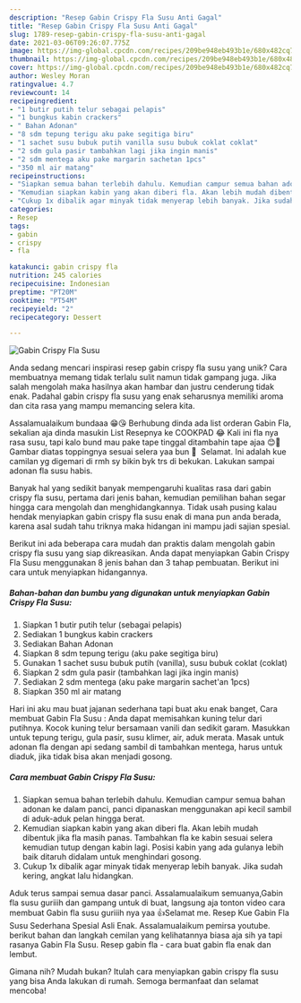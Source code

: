 ```yaml
---
description: "Resep Gabin Crispy Fla Susu Anti Gagal"
title: "Resep Gabin Crispy Fla Susu Anti Gagal"
slug: 1789-resep-gabin-crispy-fla-susu-anti-gagal
date: 2021-03-06T09:26:07.775Z
image: https://img-global.cpcdn.com/recipes/209be948eb493b1e/680x482cq70/gabin-crispy-fla-susu-foto-resep-utama.jpg
thumbnail: https://img-global.cpcdn.com/recipes/209be948eb493b1e/680x482cq70/gabin-crispy-fla-susu-foto-resep-utama.jpg
cover: https://img-global.cpcdn.com/recipes/209be948eb493b1e/680x482cq70/gabin-crispy-fla-susu-foto-resep-utama.jpg
author: Wesley Moran
ratingvalue: 4.7
reviewcount: 14
recipeingredient:
- "1 butir putih telur sebagai pelapis"
- "1 bungkus kabin crackers"
- " Bahan Adonan"
- "8 sdm tepung terigu aku pake segitiga biru"
- "1 sachet susu bubuk putih vanilla susu bubuk coklat coklat"
- "2 sdm gula pasir tambahkan lagi jika ingin manis"
- "2 sdm mentega aku pake margarin sachetan 1pcs"
- "350 ml air matang"
recipeinstructions:
- "Siapkan semua bahan terlebih dahulu. Kemudian campur semua bahan adonan ke dalam panci, panci dipanaskan menggunakan api kecil sambil di aduk-aduk pelan hingga berat."
- "Kemudian siapkan kabin yang akan diberi fla. Akan lebih mudah dibentuk jika fla masih panas. Tambahkan fla ke kabin sesuai selera kemudian tutup dengan kabin lagi. Posisi kabin yang ada gulanya lebih baik ditaruh didalam untuk menghindari gosong."
- "Cukup 1x dibalik agar minyak tidak menyerap lebih banyak. Jika sudah kering, angkat lalu hidangkan."
categories:
- Resep
tags:
- gabin
- crispy
- fla

katakunci: gabin crispy fla 
nutrition: 245 calories
recipecuisine: Indonesian
preptime: "PT20M"
cooktime: "PT54M"
recipeyield: "2"
recipecategory: Dessert

---
```



![Gabin Crispy Fla Susu](https://img-global.cpcdn.com/recipes/209be948eb493b1e/680x482cq70/gabin-crispy-fla-susu-foto-resep-utama.jpg)

Anda sedang mencari inspirasi resep gabin crispy fla susu yang unik? Cara membuatnya memang tidak terlalu sulit namun tidak gampang juga. Jika salah mengolah maka hasilnya akan hambar dan justru cenderung tidak enak. Padahal gabin crispy fla susu yang enak seharusnya memiliki aroma dan cita rasa yang mampu memancing selera kita.

Assalamualaikum bundaaa 😁😘 Berhubung dinda ada list orderan Gabin Fla, sekalian aja dinda masukin List Resepnya ke COOKPAD 😂 Kali ini fla nya rasa susu, tapi kalo bund mau pake tape tinggal ditambahin tape ajaa 😊🤗 Gambar diatas toppingnya sesuai selera yaa bun 🤗 ️ Selamat. Ini adalah kue camilan yg digemari di rmh sy bikin byk trs di bekukan. Lakukan sampai adonan fla susu habis.

Banyak hal yang sedikit banyak mempengaruhi kualitas rasa dari gabin crispy fla susu, pertama dari jenis bahan, kemudian pemilihan bahan segar hingga cara mengolah dan menghidangkannya. Tidak usah pusing kalau hendak menyiapkan gabin crispy fla susu enak di mana pun anda berada, karena asal sudah tahu triknya maka hidangan ini mampu jadi sajian spesial.


Berikut ini ada beberapa cara mudah dan praktis dalam mengolah gabin crispy fla susu yang siap dikreasikan. Anda dapat menyiapkan Gabin Crispy Fla Susu menggunakan 8 jenis bahan dan 3 tahap pembuatan. Berikut ini cara untuk menyiapkan hidangannya.

<!--inarticleads1-->

##### Bahan-bahan dan bumbu yang digunakan untuk menyiapkan Gabin Crispy Fla Susu:

1. Siapkan 1 butir putih telur (sebagai pelapis)
1. Sediakan 1 bungkus kabin crackers
1. Sediakan  Bahan Adonan
1. Siapkan 8 sdm tepung terigu (aku pake segitiga biru)
1. Gunakan 1 sachet susu bubuk putih (vanilla), susu bubuk coklat (coklat)
1. Siapkan 2 sdm gula pasir (tambahkan lagi jika ingin manis)
1. Sediakan 2 sdm mentega (aku pake margarin sachet&#39;an 1pcs)
1. Siapkan 350 ml air matang


Hari ini aku mau buat jajanan sederhana tapi buat aku enak banget, Cara membuat Gabin Fla Susu : Anda dapat memisahkan kuning telur dari putihnya. Kocok kuning telur bersamaan vanili dan sedikit garam. Masukkan untuk tepung terigu, gula pasir, susu klimer, air, aduk merata. Masak untuk adonan fla dengan api sedang sambil di tambahkan mentega, harus untuk diaduk, jika tidak bisa akan menjadi gosong. 

<!--inarticleads2-->

##### Cara membuat Gabin Crispy Fla Susu:

1. Siapkan semua bahan terlebih dahulu. Kemudian campur semua bahan adonan ke dalam panci, panci dipanaskan menggunakan api kecil sambil di aduk-aduk pelan hingga berat.
1. Kemudian siapkan kabin yang akan diberi fla. Akan lebih mudah dibentuk jika fla masih panas. Tambahkan fla ke kabin sesuai selera kemudian tutup dengan kabin lagi. Posisi kabin yang ada gulanya lebih baik ditaruh didalam untuk menghindari gosong.
1. Cukup 1x dibalik agar minyak tidak menyerap lebih banyak. Jika sudah kering, angkat lalu hidangkan.


Aduk terus sampai semua dasar panci. Assalamualaikum semuanya,Gabin fla susu guriiih dan gampang untuk di buat, langsung aja tonton video cara membuat Gabin fla susu guriiih nya yaa 👍Selamat me. Resep Kue Gabin Fla Susu Sederhana Spesial Asli Enak. Assalamualaikum pemirsa youtube. berikut bahan dan langkah cemilan yang kelihatannya biasa aja sih ya tapi rasanya Gabin Fla Susu. Resep gabin fla - cara buat gabin fla enak dan lembut. 

Gimana nih? Mudah bukan? Itulah cara menyiapkan gabin crispy fla susu yang bisa Anda lakukan di rumah. Semoga bermanfaat dan selamat mencoba!
